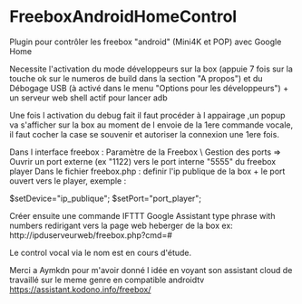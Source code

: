 # FreeboxAndroidHomeControl

Plugin pour contrôler les freebox "android" (Mini4K et POP) avec Google Home

Necessite l'activation du mode développeurs sur la box (appuie 7 fois sur la touche ok sur le numeros de build dans la section "A propos")
et du Débogage USB (à activé dans le menu "Options pour les développeurs") + un serveur web shell actif pour lancer adb

Une fois l activation du debug fait il faut procéder à l appairage ,un popup va s'afficher sur la box au moment de l envoie de la 1ere commande vocale,
il faut cocher la case se souvenir et autoriser la connexion une 1ere fois.

Dans l interface freebox : Paramètre de la Freebox \ Gestion des ports => Ouvrir un port externe (ex "1122) vers le port interne "5555" du freebox player 
Dans le fichier freebox.php : definir l'ip publique de la box + le port ouvert vers le player, exemple : 

$setDevice="ip_publique";
$setPort="port_player"; 

Créer ensuite une commande IFTTT Google Assistant type phrase with numbers redirigant vers la page web heberger de la box ex: http://ipduserveurweb/freebox.php?cmd=#

Le control vocal via le nom est en cours d'étude.

Merci a Aymkdn pour m'avoir donné l idée en voyant son assistant cloud de travaillé sur le meme genre en compatible androidtv https://assistant.kodono.info/freebox/



